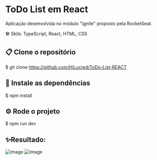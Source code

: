 # ToDo List em React

Aplicação desenvolvida no módulo "Ignite" proposto pela RocketSeat.

🛠️ Skils: TypeScript, React, HTML, CSS


## 📋 Clone o repositório
$ git clone https://github.com/HiLucred/ToDo-List-REACT


## 🔧 Instale as dependências
$ npm install

 
## ⚙️ Rode o projeto
$ npm run dev
 

## ✨Resultado:

![image](https://user-images.githubusercontent.com/90939916/191863652-6527ca61-3109-487b-880a-9f9494de177a.png)
![image](https://user-images.githubusercontent.com/90939916/191863689-223b9e91-648f-4fbf-843e-50924dd42796.png)
